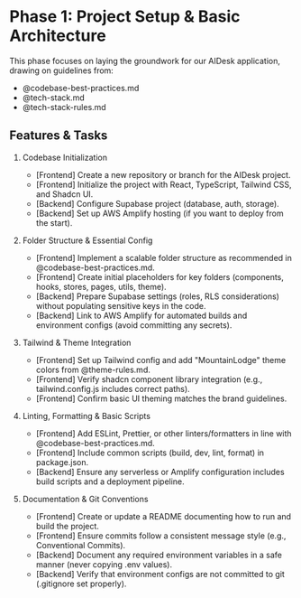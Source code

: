 # Phase 1: Project Setup & Basic Architecture

This phase focuses on laying the groundwork for our AIDesk application, drawing on guidelines from:
- @codebase-best-practices.md
- @tech-stack.md
- @tech-stack-rules.md

## Features & Tasks

1. Codebase Initialization  
   - [Frontend] Create a new repository or branch for the AIDesk project.  
   - [Frontend] Initialize the project with React, TypeScript, Tailwind CSS, and Shadcn UI.  
   - [Backend] Configure Supabase project (database, auth, storage).  
   - [Backend] Set up AWS Amplify hosting (if you want to deploy from the start).

2. Folder Structure & Essential Config  
   - [Frontend] Implement a scalable folder structure as recommended in @codebase-best-practices.md.  
   - [Frontend] Create initial placeholders for key folders (components, hooks, stores, pages, utils, theme).  
   - [Backend] Prepare Supabase settings (roles, RLS considerations) without populating sensitive keys in the code.  
   - [Backend] Link to AWS Amplify for automated builds and environment configs (avoid committing any secrets).

3. Tailwind & Theme Integration  
   - [Frontend] Set up Tailwind config and add "MountainLodge" theme colors from @theme-rules.md.  
   - [Frontend] Verify shadcn component library integration (e.g., tailwind.config.js includes correct paths).  
   - [Frontend] Confirm basic UI theming matches the brand guidelines.

4. Linting, Formatting & Basic Scripts  
   - [Frontend] Add ESLint, Prettier, or other linters/formatters in line with @codebase-best-practices.md.  
   - [Frontend] Include common scripts (build, dev, lint, format) in package.json.  
   - [Backend] Ensure any serverless or Amplify configuration includes build scripts and a deployment pipeline.

5. Documentation & Git Conventions  
   - [Frontend] Create or update a README documenting how to run and build the project.  
   - [Frontend] Ensure commits follow a consistent message style (e.g., Conventional Commits).  
   - [Backend] Document any required environment variables in a safe manner (never copying .env values).  
   - [Backend] Verify that environment configs are not committed to git (.gitignore set properly). 